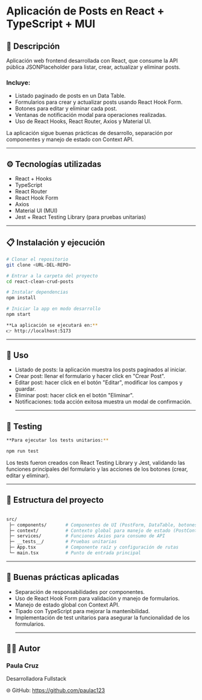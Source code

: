 # Aplicación de Posts en React + TypeScript + MUI

## 📖 **Descripción**

Aplicación web frontend desarrollada con React, que consume la API pública JSONPlaceholder
para listar, crear, actualizar y eliminar posts.

### Incluye:

- Listado paginado de posts en un Data Table.
- Formularios para crear y actualizar posts usando React Hook Form.
- Botones para editar y eliminar cada post.
- Ventanas de notificación modal para operaciones realizadas.
- Uso de React Hooks, React Router, Axios y Material UI.

La aplicación sigue buenas prácticas de desarrollo, separación por componentes y manejo de estado con Context API.

---

## ⚙️ **Tecnologías utilizadas**

- React + Hooks
- TypeScript
- React Router
- React Hook Form
- Axios
- Material UI (MUI)
- Jest + React Testing Library (para pruebas unitarias)

---

## 📋 **Instalación y ejecución**

```bash
# Clonar el repositorio
git clone <URL-DEL-REPO>

# Entrar a la carpeta del proyecto
cd react-clean-crud-posts

# Instalar dependencias
npm install

# Iniciar la app en modo desarrollo
npm start

**La aplicación se ejecutará en:**
👉 http://localhost:5173
```

---

## 🚀 **Uso**

- Listado de posts: la aplicación muestra los posts paginados al iniciar.
- Crear post: llenar el formulario y hacer click en "Crear Post".
- Editar post: hacer click en el botón "Editar", modificar los campos y guardar.
- Eliminar post: hacer click en el botón "Eliminar".
- Notificaciones: toda acción exitosa muestra un modal de confirmación.
  ***

## 🧪 **Testing**

```bash
**Para ejecutar los tests unitarios:**

npm run test
```

Los tests fueron creados con React Testing Library y Jest, validando las funciones principales del
formulario y las acciones de los botones (crear, editar y eliminar).

---

## 🧱 **Estructura del proyecto**

```bash

src/
 ├─ components/       # Componentes de UI (PostForm, DataTable, botones, etc.)
 ├─ context/          # Contexto global para manejo de estado (PostContext)
 ├─ services/         # Funciones Axios para consumo de API
 ├─ __tests__/        # Pruebas unitarias
 ├─ App.tsx           # Componente raíz y configuración de rutas
 └─ main.tsx          # Punto de entrada principal
```

---

## 🧭 **Buenas prácticas aplicadas**

- Separación de responsabilidades por componentes.
- Uso de React Hook Form para validación y manejo de formularios.
- Manejo de estado global con Context API.
- Tipado con TypeScript para mejorar la mantenibilidad.
- Implementación de test unitarios para asegurar la funcionalidad de los formularios.
  ***

## 🧑‍💻 **Autor**

### **Paula Cruz**

Desarrolladora Fullstack

🌐 GitHub: https://github.com/paulac123
